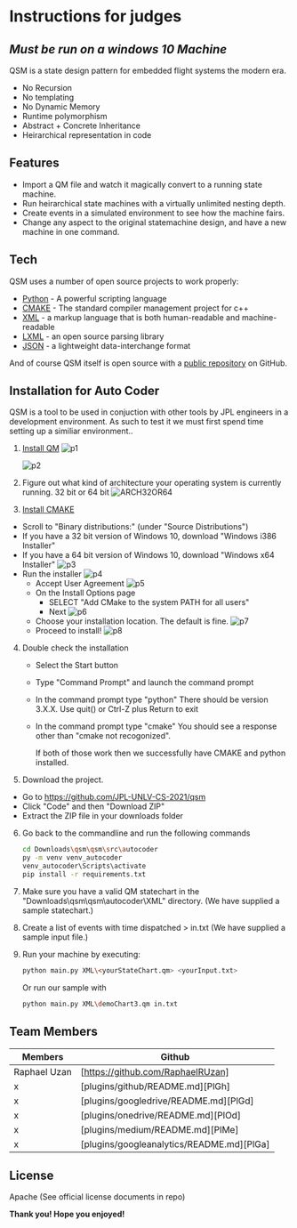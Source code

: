 # Instructions for judges
## _Must be run on a windows 10 Machine_
QSM is a state design pattern for embedded flight systems the modern era.

- No Recursion
- No templating
- No Dynamic Memory
- Runtime polymorphism
- Abstract + Concrete Inheritance
- Heirarchical representation in code

## Features

- Import a QM file and watch it magically convert to a running state machine.
- Run heirarchical state machines with a virtually unlimited nesting depth.
- Create events in a simulated environment to see how the machine fairs.
- Change any aspect to the original statemachine design, and have a new machine in one command.



## Tech

QSM uses a number of open source projects to work properly:

- [Python](https://breakdance.github.io/breakdance/) - A powerful scripting language
- [CMAKE](https://breakdance.github.io/breakdance/) - The standard compiler management project for c++
- [XML](https://breakdance.github.io/breakdance/) - a markup language that is both human-readable and machine-readable
- [LXML](https://breakdance.github.io/breakdance/) - an open source parsing library
- [JSON](https://breakdance.github.io/breakdance/) - a lightweight data-interchange format

And of course QSM itself is open source with a [public repository](https://github.com/JPL-UNLV-CS-2021/qsm)
 on GitHub.

## Installation for Auto Coder

QSM is a tool to be used in conjuction with other tools  by JPL engineers in a development environment.
As such to test it we must first spend time setting up a similiar environment..

1. [Install QM](https://www.state-machine.com/qm/)
	![p1](https://i.ibb.co/CV0Sxw3/p1.png)

	![p2](https://i.ibb.co/DMcWzNr/p2.png)

2. Figure out what kind of architecture your operating system is currently running. 32 bit or 64 bit
	![ARCH32OR64](https://i.ibb.co/XC1BW3x/image.png)
	
3. [Install CMAKE](https://cmake.org/download/)
- Scroll to "Binary distributions:" (under "Source Distributions")
- If you have a 32 bit version of Windows 10, download "Windows i386 Installer"
- If you have a 64 bit version of Windows 10, download "Windows x64 Installer"
	![p3](https://i.ibb.co/h1X1dLq/p3.png)
- Run the installer
	![p4](https://i.ibb.co/Dgwt4Mz/p4.png)
	- Accept User Agreement
	![p5](https://i.ibb.co/PM82YNk/p5.png)
	- On the Install Options page
		- SELECT "Add CMake to the system PATH for all users"
		- Next
	![p6](https://i.ibb.co/yWKskwR/p6.png)
	- Choose your installation location. The default is fine.
	![p7](https://i.ibb.co/4fBSTKM/p7.png)
	- Proceed to install!
	![p8](https://i.ibb.co/dQwN86V/p8.png)

4. Double check the installation
	- Select the Start button
	- Type "Command Prompt" and launch the command prompt
	- In the command prompt type "python"
	  There should be version 3.X.X.
	  Use quit() or Ctrl-Z plus Return to exit
	- In the command prompt type "cmake"
	  You should see a response other than "cmake not recogonized".

        If both of those work then we successfully have CMAKE and python installed.
        
5. Download the project.

- Go to https://github.com/JPL-UNLV-CS-2021/qsm
- Click "Code" and then "Download ZIP"
- Extract the ZIP file in your downloads folder

6. Go back to the commandline and run the following commands
	```sh 
    cd Downloads\qsm\qsm\src\autocoder
	py -m venv venv_autocoder
	venv_autocoder\Scripts\activate
	pip install -r requirements.txt
	```

7. Make sure you have a valid QM statechart in the "Downloads\qsm\qsm\autocoder\XML" directory. 
(We have supplied a sample statechart.)

8. Create a list of events with time dispatched  > in.txt  (We have supplied a sample input file.)

9. Run your machine by executing:
    ```sh
    python main.py XML\<yourStateChart.qm> <yourInput.txt>
    ```
    Or run our sample with
    ```sh
    python main.py XML\demoChart3.qm in.txt
    ```

## Team Members
| Members | Github |
| ------ | ------ |
| Raphael Uzan | [https://github.com/RaphaelRUzan] |
| x | [plugins/github/README.md][PlGh] |
| x | [plugins/googledrive/README.md][PlGd] |
| x | [plugins/onedrive/README.md][PlOd] |
| x | [plugins/medium/README.md][PlMe] |
| x | [plugins/googleanalytics/README.md][PlGa] |


## License

Apache (See official license documents in repo)

**Thank you! Hope you enjoyed!**

[//]: # (These are reference links used in the body of this note and get stripped out when the markdown processor does its job. There is no need to format nicely because it shouldn't be seen. Thanks SO - http://stackoverflow.com/questions/4823468/store-comments-in-markdown-syntax)


